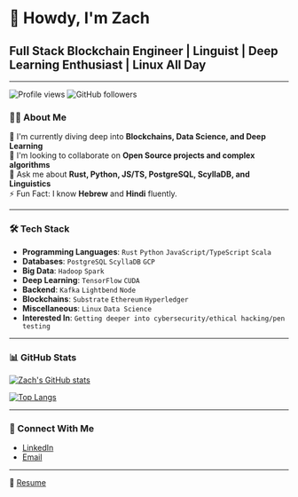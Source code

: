 # 👋 Howdy, I'm Zach

## Full Stack Blockchain Engineer | Linguist | Deep Learning Enthusiast | Linux All Day

---

![Profile views](https://gpvc.arturio.dev/znmead)  ![GitHub followers](https://img.shields.io/github/followers/znmead?label=Follow)

### 👨‍💻 About Me

🌱 I'm currently diving deep into **Blockchains, Data Science, and Deep Learning**  
👯 I'm looking to collaborate on **Open Source projects and complex algorithms**  
💬 Ask me about **Rust, Python, JS/TS, PostgreSQL, ScyllaDB, and Linguistics**  
⚡ Fun Fact: I know **Hebrew** and **Hindi** fluently.

---

### 🛠 Tech Stack

- **Programming Languages**: `Rust` `Python` `JavaScript/TypeScript` `Scala`  
- **Databases**: `PostgreSQL` `ScyllaDB` `GCP`  
- **Big Data**: `Hadoop` `Spark`  
- **Deep Learning**: `TensorFlow` `CUDA`  
- **Backend**: `Kafka` `Lightbend` `Node`
- **Blockchains**: `Substrate` `Ethereum` `Hyperledger`  
- **Miscellaneous**: `Linux` `Data Science`
- **Interested In**: `Getting deeper into cybersecurity/ethical hacking/pen testing`

---

### 📊 GitHub Stats

[![Zach's GitHub stats](https://github-readme-stats.vercel.app/api?username=znmead&show_icons=true&theme=transparent)](https://github.com/znmead/github-readme-stats)

[![Top Langs](https://github-readme-stats.vercel.app/api/top-langs/?username=znmead&langs_count=8&layout=compact&theme=tokyonight)](https://github.com/znmead/github-readme-stats)

---

### 🤝 Connect With Me

- [LinkedIn](https://www.linkedin.com/in/[znmead])
- [Email](mailto:[zachary.n.mead@gmail.com])

---

📝 [Resume](https://www.canva.com/design/DAEZJom3R1g/k3aNuk1RJW68N5Q-YIgWEw/view)

